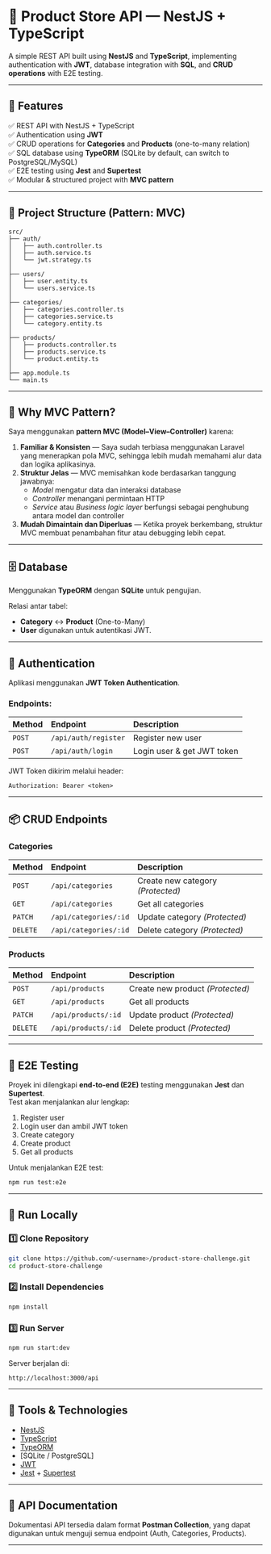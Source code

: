 # 🧩 Product Store API — NestJS + TypeScript

A simple REST API built using **NestJS** and **TypeScript**, implementing authentication with **JWT**, database integration with **SQL**, and **CRUD operations** with E2E testing.

---

## 🚀 Features

✅ REST API with NestJS + TypeScript  
✅ Authentication using **JWT**  
✅ CRUD operations for **Categories** and **Products** (one-to-many relation)  
✅ SQL database using **TypeORM** (SQLite by default, can switch to PostgreSQL/MySQL)  
✅ E2E testing using **Jest** and **Supertest**  
✅ Modular & structured project with **MVC pattern**

---

## 🧱 Project Structure (Pattern: MVC)

```
src/
├── auth/
│   ├── auth.controller.ts
│   ├── auth.service.ts
│   └── jwt.strategy.ts
│
├── users/
│   ├── user.entity.ts
│   └── users.service.ts
│
├── categories/
│   ├── categories.controller.ts
│   ├── categories.service.ts
│   └── category.entity.ts
│
├── products/
│   ├── products.controller.ts
│   ├── products.service.ts
│   └── product.entity.ts
│
├── app.module.ts
└── main.ts
```

---

## 🎯 Why MVC Pattern?

Saya menggunakan **pattern MVC (Model–View–Controller)** karena:

1. **Familiar & Konsisten** — Saya sudah terbiasa menggunakan Laravel yang menerapkan pola MVC, sehingga lebih mudah memahami alur data dan logika aplikasinya.  
2. **Struktur Jelas** — MVC memisahkan kode berdasarkan tanggung jawabnya:  
   - *Model* mengatur data dan interaksi database  
   - *Controller* menangani permintaan HTTP  
   - *Service* atau *Business logic layer* berfungsi sebagai penghubung antara model dan controller  
3. **Mudah Dimaintain dan Diperluas** — Ketika proyek berkembang, struktur MVC membuat penambahan fitur atau debugging lebih cepat.  

---

## 🗄️ Database

Menggunakan **TypeORM** dengan **SQLite** untuk pengujian.

Relasi antar tabel:
- **Category** ↔️ **Product** (One-to-Many)
- **User** digunakan untuk autentikasi JWT.

---

## 🔐 Authentication

Aplikasi menggunakan **JWT Token Authentication**.

### Endpoints:
| Method | Endpoint | Description |
|:-------|:----------|:-------------|
| `POST` | `/api/auth/register` | Register new user |
| `POST` | `/api/auth/login` | Login user & get JWT token |

JWT Token dikirim melalui header:
```
Authorization: Bearer <token>
```

---

## 📦 CRUD Endpoints

### Categories
| Method | Endpoint | Description |
|:-------|:----------|:-------------|
| `POST` | `/api/categories` | Create new category *(Protected)* |
| `GET` | `/api/categories` | Get all categories |
| `PATCH` | `/api/categories/:id` | Update category *(Protected)* |
| `DELETE` | `/api/categories/:id` | Delete category *(Protected)* |

### Products
| Method | Endpoint | Description |
|:-------|:----------|:-------------|
| `POST` | `/api/products` | Create new product *(Protected)* |
| `GET` | `/api/products` | Get all products |
| `PATCH` | `/api/products/:id` | Update product *(Protected)* |
| `DELETE` | `/api/products/:id` | Delete product *(Protected)* |

---

## 🧪 E2E Testing

Proyek ini dilengkapi **end-to-end (E2E)** testing menggunakan **Jest** dan **Supertest**.  
Test akan menjalankan alur lengkap:

1. Register user  
2. Login user dan ambil JWT token  
3. Create category  
4. Create product  
5. Get all products  

Untuk menjalankan E2E test:
```bash
npm run test:e2e
```

---

## 🔧 Run Locally

### 1️⃣ Clone Repository
```bash
git clone https://github.com/<username>/product-store-challenge.git
cd product-store-challenge
```

### 2️⃣ Install Dependencies
```bash
npm install
```

### 3️⃣ Run Server
```bash
npm run start:dev
```

Server berjalan di:
```
http://localhost:3000/api
```

---

## 🧰 Tools & Technologies

- [NestJS](https://nestjs.com/)
- [TypeScript](https://www.typescriptlang.org/)
- [TypeORM](https://typeorm.io/)
- [SQLite / PostgreSQL]
- [JWT](https://jwt.io/)
- [Jest](https://jestjs.io/) + [Supertest](https://github.com/ladjs/supertest)

---

## 📜 API Documentation

Dokumentasi API tersedia dalam format **Postman Collection**, yang dapat digunakan untuk menguji semua endpoint (Auth, Categories, Products).

---
